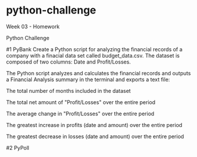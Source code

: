 # python-challenge
Week 03 - Homework

Python Challenge

#1 PyBank
Create a Python script for analyzing the financial records of a company with a finacial data set called budget_data.csv. The dataset is composed of two columns: Date and Profit/Losses.

The Python script analyzes and calculates the financial records and outputs a Financial Analysis summary in the terminal and exports a text file:

The total number of months included in the dataset

The total net amount of "Profit/Losses" over the entire period

The average change in "Profit/Losses" over the entire period

The greatest increase in profits (date and amount) over the entire period

The greatest decrease in losses (date and amount) over the entire period

#2 PyPoll
